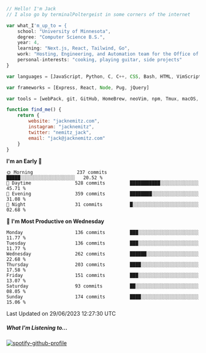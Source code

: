 ```javascript
// Hello! I'm Jack
// I also go by terminalPoltergeist in some corners of the internet

var what_I'm_up_to = {
    school: "University of Minnesota",
    degree: "Computer Science B.S.",
    year: 4,
    learning: "Next.js, React, Tailwind, Go",
    work: "Hosting, Engineering, and Automation team for the Office of Information Technology at UMN",
    personal-interests: "cooking, playing guitar, side projects"
}

var languages = [JavaScript, Python, C, C++, CSS, Bash, HTML, VimScript]

var frameworks = [Express, React, Node, Pug, jQuery]

var tools = [webPack, git, GitHub, HomeBrew, neoVim, npm, Tmux, macOS, Ubuntu, Docker, Nginx]

function find_me() {
    return {
        website: "jacknemitz.com",
        instagram: "jacknemitz",
        twitter: "nemitz_jack",
        email: "jack@jacknemitz.com"
    }
}
```

<!--START_SECTION:waka-->
**I'm an Early 🐤** 

```text
🌞 Morning                237 commits         █████░░░░░░░░░░░░░░░░░░░░   20.52 % 
🌆 Daytime                528 commits         ███████████░░░░░░░░░░░░░░   45.71 % 
🌃 Evening                359 commits         ████████░░░░░░░░░░░░░░░░░   31.08 % 
🌙 Night                  31 commits          █░░░░░░░░░░░░░░░░░░░░░░░░   02.68 % 
```
📅 **I'm Most Productive on Wednesday** 

```text
Monday                   136 commits         ███░░░░░░░░░░░░░░░░░░░░░░   11.77 % 
Tuesday                  136 commits         ███░░░░░░░░░░░░░░░░░░░░░░   11.77 % 
Wednesday                262 commits         ██████░░░░░░░░░░░░░░░░░░░   22.68 % 
Thursday                 203 commits         ████░░░░░░░░░░░░░░░░░░░░░   17.58 % 
Friday                   151 commits         ███░░░░░░░░░░░░░░░░░░░░░░   13.07 % 
Saturday                 93 commits          ██░░░░░░░░░░░░░░░░░░░░░░░   08.05 % 
Sunday                   174 commits         ████░░░░░░░░░░░░░░░░░░░░░   15.06 % 
```



 Last Updated on 29/06/2023 12:27:30 UTC
<!--END_SECTION:waka-->

##### What I'm Listening to...

[![spotify-github-profile](https://spotify-github-profile.vercel.app/api/view?uid=jack.nemitz&cover_image=true&show_offline=true&bar_color=53b14f&bar_color_cover=false&background_color=121212FF)](https://spotify-github-profile.vercel.app/api/view?uid=jack.nemitz&redirect=true)

